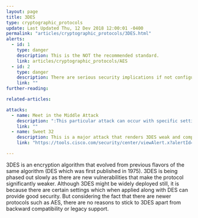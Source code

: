 ```yaml
---
layout: page
title: 3DES
type: cryptographic_protocols
update: Last Updated Thu, 12 Dev 2018 12:00:01 -0400
permalink: "articles/cryptographic_protocols/3DES.html"
alerts:
  - id: 1
    type: danger
    description: This is the NOT the recommended standard.
    link: articles/cryptographic_protocols/AES
  - id: 2
    type: danger
    description: There are serious security implications if not configured properly!
    link: ""
further-reading:

related-articles:

attacks:
  - name: Meet in the Middle Attack
    description: ":This particular attack can occur with specific settings in which DES could operate (keying option 1)."
    link: ""
  - name: Sweet 32
    description: This is a major attack that renders 3DES weak and compromises the security entirely. But like mentioned before, there are ways to mitigate and still use 3DES. OpenSSL does not include 3DES per default since version 1.1.0 (August 2016), and considers it a "weak cipher". Cisco's advisory on Sweet32:"
    link: "https://tools.cisco.com/security/center/viewAlert.x?alertId=48625"

---
```

3DES is an encryption algorithm that evolved from previous flavors of the same algorithm (DES which was first published in 1975). 3DES is being phased out slowly as there are new vulnerabilities that make the protocol significantly weaker. Although 3DES might be widely deployed still, it is because there are certain settings which when applied along with DES can provide good security. But considering the fact that there are newer protocols such as AES, there are no reasons to stick to 3DES apart from backward compatibility or legacy support.
